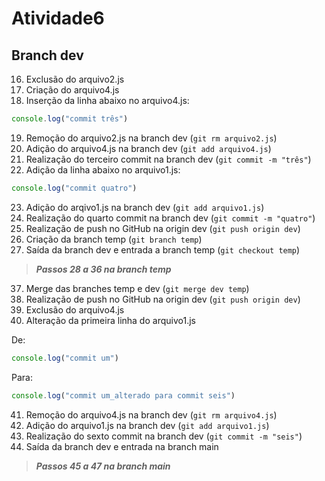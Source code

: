 # Atividade6

## Branch dev

16. Exclusão do arquivo2.js
17. Criação do arquivo4.js
18. Inserção da linha abaixo no arquivo4.js:
```JavaScript
console.log("commit três")
```
19. Remoção do arquivo2.js na branch dev (`git rm arquivo2.js`)
20. Adição do arquivo4.js na branch dev (`git add arquivo4.js`)
21. Realização do terceiro commit na branch dev (`git commit -m "três"`) 
22. Adição da linha abaixo no arquivo1.js:
```JavaScript
console.log("commit quatro")
```
23. Adição do arqivo1.js na branch dev (`git add arquivo1.js`)
24. Realização do quarto commit na branch dev (`git commit -m "quatro"`)
25. Realização de push no GitHub na origin dev (`git push origin dev`)
26. Criação da branch temp (`git branch temp`)
27. Saída da branch dev e entrada a branch temp (`git checkout temp`)

>***Passos 28 a 36 na branch temp***

37. Merge das branches temp e dev (`git merge dev temp`)
38. Realização de push no GitHub na origin dev (`git push origin dev`)
39. Exclusão do arquivo4.js
40. Alteração da primeira linha do arquivo1.js 

De: 
```JavaScript
console.log("commit um")
``` 
Para:
```JavaScript 
console.log("commit um_alterado para commit seis")
```
41. Remoção do arquivo4.js na branch dev (`git rm arquivo4.js`)
42. Adição do arquivo1.js na branch dev (`git add arquivo1.js`)
43. Realização do sexto commit na branch dev (`git commit -m "seis"`)
44. Saída da branch dev e entrada na branch main

>***Passos 45 a 47 na branch main***
